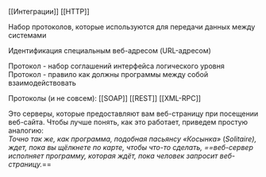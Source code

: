 
[[Интеграции]]
[[HTTP]]

Набор протоколов, которые используются для передачи данных между системами

Идентификация специальным веб-адресом (URL-адресом) 

Протокол - набор соглашений интерфейса логического уровня
Протокол - правило как должны программы между собой взаимодействовать

Протоколы (и не совсем):
[[SOAP]]
[[REST]]
[[XML-RPC]]

Это серверы, которые предоставляют вам веб-страницу при посещении веб-сайта. Чтобы лучше понять, как это работает, приведем простую аналогию:  
_Точно так же, как программа, подобная пасьянсу «Косынка»_ (_Solitaire), ждет, пока вы щёлкнете по карте, чтобы что-то сделать, ==веб-сервер исполняет программу, которая ждёт, пока человек запросит веб-страницу._==
